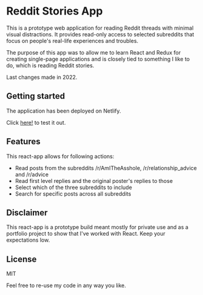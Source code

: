 # Reddit Stories App

This is a prototype web application for reading Reddit threads with minimal visual distractions. It provides read-only access to selected subreddits that focus on people's real-life experiences and troubles.

The purpose of this app was to allow me to learn React and Redux for creating single-page applications and is closely tied to something I like to do, which is reading Reddit stories.

Last changes made in 2022.

## Getting started

The application has been deployed on Netlify.

Click [here!](https://reddit-stories.netlify.app/) to test it out.


## Features

This react-app allows for following actions:

* Read posts from the subreddits /r/AmITheAsshole, /r/relationship_advice and /r/advice
* Read first level replies and the original poster's replies to those
* Select which of the three subreddits to include
* Search for specific posts across all subreddits

## Disclaimer

This react-app is a prototype build meant mostly for private use and as a portfolio project to show that I've worked with React. Keep your expectations low.

## License

MIT

Feel free to re-use my code in any way you like.
